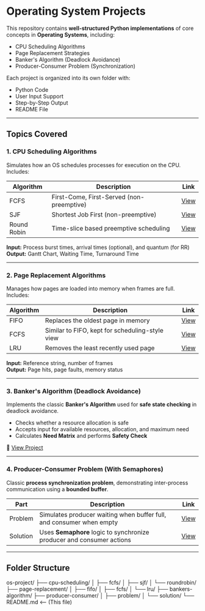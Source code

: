 #  Operating System Projects

This repository contains **well-structured Python implementations** of core concepts in **Operating Systems**, including:

- CPU Scheduling Algorithms  
- Page Replacement Strategies  
- Banker's Algorithm (Deadlock Avoidance)  
- Producer-Consumer Problem (Synchronization)

Each project is organized into its own folder with:
-  Python Code
- User Input Support
-  Step-by-Step Output
- README File

---

##  Topics Covered

### 1.  CPU Scheduling Algorithms

Simulates how an OS schedules processes for execution on the CPU. Includes:

| Algorithm       | Description                                  | Link        |
|----------------|----------------------------------------------|-------------|
| FCFS            | First-Come, First-Served (non-preemptive)    | [View](cpu-scheduler/FCFS) |
| SJF             | Shortest Job First (non-preemptive)          | [View](./cpu-scheduling/SJF)  |
| Round Robin     | Time-slice based preemptive scheduling       | [View](./cpu-scheduling/roundrobin) |

 **Input:** Process burst times, arrival times (optional), and quantum (for RR)  
 **Output:** Gantt Chart, Waiting Time, Turnaround Time  

---

### 2.  Page Replacement Algorithms

Manages how pages are loaded into memory when frames are full. Includes:

| Algorithm | Description                                       | Link         |
|-----------|---------------------------------------------------|--------------|
| FIFO      | Replaces the oldest page in memory                | [View](./page-replacement/fifo) |
| FCFS      | Similar to FIFO, kept for scheduling-style view   | [View](./page-replacement/fcfs) |
| LRU       | Removes the least recently used page              | [View](./page-replacement/LRU)  |

 **Input:** Reference string, number of frames  
 **Output:** Page hits, page faults, memory status

---

### 3. Banker's Algorithm (Deadlock Avoidance)

Implements the classic **Banker's Algorithm** used for **safe state checking** in deadlock avoidance.

- Checks whether a resource allocation is safe
- Accepts input for available resources, allocation, and maximum need
- Calculates **Need Matrix** and performs **Safety Check**

📌 [View Project](./bankers-algorithm)

---

### 4. Producer-Consumer Problem (With Semaphores)

Classic **process synchronization problem**, demonstrating inter-process communication using a **bounded buffer**.

| Part       | Description                                 | Link |
|------------|---------------------------------------------|------|
| Problem    | Simulates producer waiting when buffer full, and consumer when empty | [View](./producer-consumer/problem) |
| Solution   | Uses **Semaphore** logic to synchronize producer and consumer actions | [View](./producer-consumer/solution) |

---

##  Folder Structure

os-project/
├── cpu-scheduling/
│ ├── fcfs/
│ ├── sjf/
│ └── roundrobin/
├── page-replacement/
│ ├── fifo/
│ ├── fcfs/
│ └── lru/
├── bankers-algorithm/
├── producer-consumer/
│ ├── problem/
│ └── solution/
└── README.md <-- (This file)
